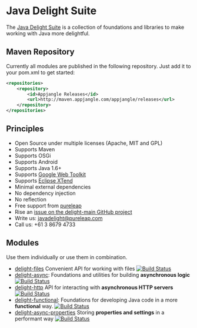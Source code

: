 # Java Delight Suite

The [Java Delight Suite](http://javadelight.org) is a collection of foundations and libraries to make working with Java more delightful.

## Maven Repository

Currently all modules are published in the following repository. Just add it to your pom.xml to get started:

```xml
<repositories>
	<repository>
		<id>Appjangle Releases</id>
		<url>http://maven.appjangle.com/appjangle/releases</url>
	</repository>
</repositories>
```

## Principles

- Open Source under multiple licenses (Apache, MIT and GPL)
- Supports Maven
- Supports OSGi
- Supports Android
- Supports Java 1.6+
- Supports [Google Web Toolkit](http://www.gwtproject.org/)
- Supports [Eclipse XTend](https://eclipse.org/xtend/)
- Minimal external dependencies
- No dependency injection
- No reflection
- Free support from [pureleap](http://pureleap.com)
 - Rise an [issue on the delight-main GitHub project](https://github.com/javadelight/delight-main/issues)
 - Write us: javadelight@pureleap.com
 - Call us: +61 3 8679 4733

## Modules

Use them individually or use them in combination.

- [delight-files](https://github.com/javadelight/delight-files#delight-files) Convenient API for working with files [![Build Status](https://travis-ci.org/javadelight/delight-files.svg?branch=master)](https://travis-ci.org/javadelight/delight-files)
- [delight-async](https://github.com/javadelight/delight-async#delight-async): Foundations and utilities for building **asynchronous logic** [![Build Status](https://travis-ci.org/javadelight/delight-async.svg?branch=master)](https://travis-ci.org/javadelight/delight-async)
- [delight-http](https://github.com/javadelight/delight-http#delight-http) API for interacting with **asynchronous HTTP servers** [![Build Status](https://travis-ci.org/javadelight/delight-http.svg?branch=master)](https://travis-ci.org/javadelight/delight-http)
- [delight-functional](https://github.com/javadelight/delight-functional#delight-functional): Foundations for developing Java code in a more **functional** way. [![Build Status](https://travis-ci.org/javadelight/delight-functional.svg?branch=master)](https://travis-ci.org/javadelight/delight-functional)
- [delight-async-properties](https://github.com/javadelight/delight-async-properties#delight-async-properties) Storing **properties and settings** in a performant way [![Build Status](https://travis-ci.org/javadelight/delight-async-properties.svg)](https://travis-ci.org/javadelight/delight-async-properties)


